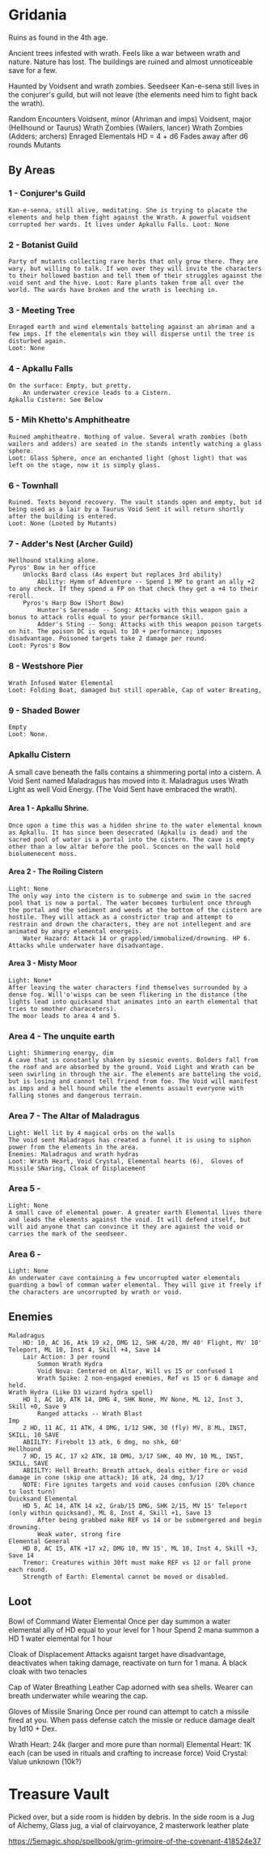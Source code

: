 # Gridania
Ruins as found in the 4th age.

Ancient trees infested with wrath. Feels like a war between wrath and nature. Nature has lost.
The buildings are ruined and almost unnoticeable save for a few.

Haunted by Voidsent and wrath zombies. Seedseer Kan-e-sena still lives in the conjurer's guild, but will not leave (the elements need him to fight back the wrath).

Random Encounters
Voidsent, minor (Ahriman and imps)
Voidsent, major (Hellhound or Taurus)
Wrath Zombies (Wailers, lancer)
Wrath Zombies (Adders; archers)
Enraged Elementals
    HD = 4 + d6
    Fades away after d6 rounds
Mutants

## By Areas

### 1 - Conjurer's Guild
    Kan-e-senna, still alive, meditating. She is trying to placate the elements and help them fight against the Wrath. A powerful voidsent corrupted her wards. It lives under Apkallu Falls. Loot: None

### 2 - Botanist Guild
    Party of mutants collecting rare herbs that only grow there. They are wary, but willing to talk. If won over they will invite the characters to their hollowed bastion and tell them of their struggles against the void sent and the hive. Loot: Rare plants taken from all over the world. The wards have broken and the wrath is leeching in.

### 3 - Meeting Tree
    Enraged earth and wind elementals batteling against an ahriman and a few imps. If the elementals win they will disperse until the tree is disturbed again. 
    Loot: None

### 4 - Apkallu Falls
    On the surface: Empty, but pretty. 
        An underwater crevice leads to a Cistern.
    Apkallu Cistern: See Below

### 5 - Mih Khetto's Amphitheatre
    Ruined amphitheatre. Nothing of value. Several wrath zombies (both wailers and adders) are seated in the stands intently watching a glass sphere.
    Loot: Glass Sphere, once an enchanted light (ghost light) that was left on the stage, now it is simply glass.

### 6 - Townhall
    Ruined. Texts beyond recovery. The vault stands open and empty, but id being used as a lair by a Taurus Void Sent it will return shortly after the building is entered. 
    Loot: None (Looted by Mutants)

### 7 - Adder's Nest (Archer Guild)
    Hellhound stalking alone.
    Pyros' Bow in her office
        Unlocks Bard class (As expert but replaces 3rd ability)
            Ability: Hymm of Adventure -- Spend 1 MP to grant an ally +2 to any check. If they spend a FP on that check they get a +4 to their reroll.
        Pyros's Harp Bow (Short Bow)
            Hunter's Serenade -- Song: Attacks with this weapon gain a bonus to attack rolls equal to your performance skill. 
            Adder's Sting -- Song: Attacks with this weapon poison targets on hit. The poison DC is equal to 10 + performance; imposes disadvantage. Poisoned targets take 2 damage per round.
    Loot: Pyros's Bow

### 8 - Westshore Pier
    Wrath Infused Water Elemental
    Loot: Folding Boat, damaged but still operable, Cap of water Breating,

### 9 - Shaded Bower
    Empty
    Loot: None.

### Apkallu Cistern

A small cave beneath the falls contains a shimmering portal into a cistern. A Void Sent named Maladragus has moved into it. Maladragus uses Wrath Light as well Void Energy. (The Void Sent have embraced the wrath).

#### Area 1 - Apkallu Shrine.
    Once upon a time this was a hidden shrine to the water elemental known as Apkallu. It has since been desecrated (Apkallu is dead) and the sacred pool of water is a portal into the cistern. The cave is empty other than a low altar before the pool. Sconces on the wall hold biolumenecent moss.

#### Area 2 - The Roiling Cistern
    Light: None
    The only way into the cistern is to submerge and swim in the sacred pool that is now a portal. The water becomes turbulent once through the portal and the sediment and weeds at the bottom of the cistern are hostile. They will attack as a constrictor trap and attempt to restrain and drown the characters, they are not intellegent and are animated by angry elemental energeis.
        Water Hazard: Attack 14 or grappled/immobalized/drowning. HP 6. Attacks while underwater have disadvantage.

#### Area 3 - Misty Moor
    Light: None*
    After leaving the water characters find themselves surrounded by a dense fog. Will'o'wisps can be seen flikering in the distance (the lights lead into quicksand that animates into an earth elemental that tries to smother characeters).
    The moor leads to area 4 and 5.

### Area 4 - The unquite earth
    Light: Shimmering energy, dim
    A cave that is constantly shaken by siesmic events. Bolders fall from the roof and are absorbed by the ground. Void Light and Wrath can be seen swirling in through the air. The elements are batteling the void, but is losing and cannot tell friend from foe. The Void will manifest as imps and a hell hound while the elements assault everyone with falling stones and dangerous terrain.

### Area 7 - The Altar of Maladragus
    Light: Well lit by 4 magical orbs on the walls
    The void sent Maladragus has created a funnel it is using to siphon power from the elements in the area.
    Enemies: Maladragus and wrath hydras
    Loot: Wrath Heart, Void Crystal, Elemental hearts (6),  Gloves of Missile SNaring, Cloak of Displacement

### Area 5 - 
    Light: None
    A small cave of elemental power. A greater earth Elemental lives there and leads the elements against the void. It will defend itself, but will aid anyone that can convince it they are against the void or carries the mark of the seedseer.

### Area 6 -
    Light: None
    An underwater cave containing a few uncorrupted water elementals guarding a bowl of comman water elemental. They will give it freely if the characters are uncorrupted by wrath or void.

## Enemies

    Maladragus
        HD: 10, AC 16, Atk 19 x2, DMG 12, SHK 4/20, MV 40' Flight, MV' 10' Teleport, ML 10, Inst 4, Skill +4, Save 14
        Lair Action: 3 per round 
            Summon Wrath Hydra  
            Void Nova: Centered on Altar, Will vs 15 or confused 1
            Wrath Spike: 2 non-engaged enemies, Ref vs 15 or 6 damage and held.
    Wrath Hydra (Like D3 wizard hydra spell)
        HD 1, AC 10, ATK 14, DMG 4, SHK None, MV None, ML 12, Inst 3, Skill +0, Save 9
            Ranged attacks -- Wrath Blast
    Imp
        2 HD, 11 AC, 11 ATK, 4 DMG, 1/12 SHK, 30 (fly) MV, 8 ML, INST, SKILL, 10 SAVE
        ABIILTY: Firebolt 13 atk, 6 dmg, no shk, 60'
    Hellhound
        7 HD, 15 AC, 17 x2 ATK, 18 DMG, 3/17 SHK, 40 MV, 10 ML, INST, SKILL, SAVE
        ABIILTY: Hell Breath: Breath attack, deals either fire or void damage in cone (skip one attack); 16 atk, 24 dmg, 3/17
        NOTE: Fire ignites targets and void causes confusion (20% chance to lost turn)
    Quicksand Elemental
        HD 5, AC 14, ATK 14 x2, Grab/15 DMG, SHK 2/15, MV 15' Teleport (only within quicksand), ML 8, Inst 4, Skill +1, Save 13
            After being grabbed make REF vs 14 or be submergered and begin drowning.
            Weak water, strong fire
    Elemental General
        HD 8, AC 15, ATK +17 x2, DMG 10, MV 15', ML 10, Inst 4, Skill +3, Save 14
        Tremor: Creatures within 30ft must make REF vs 12 or fall prone each round.
        Strength of Earth: Elemental cannot be moved or disabled.

## Loot

Bowl of Command Water Elemental
    Once per day summon a water elemental ally of HD equal to your level for 1 hour
    Spend 2 mana summon a HD 1 water elemental for 1 hour

Cloak of Displacement
    Attacks agaisnt target have disadvantage, deactivates when taking damage, reactivate on turn for 1 mana.
    A black cloak with two tenacles

Cap of Water Breathing
    Leather Cap adorned with sea shells. Wearer can breath underwater while wearing the cap.

Gloves of Missile Snaring
    Once per round can attempt to catch a missile fired at you. When pass defense catch the missle or reduce damage dealt by 1d10 + Dex.


Wrath Heart: 24k (larger and more pure than normal)
Elemental Heart: 1K each (can be used in rituals and crafting to increase force)
Void Crystal: Value unknown (10k?)

# Treasure Vault
Picked over, but a side room is hidden by debris. In the side room is a Jug of Alchemy, Glass jug, a vial of clairvoyance, 2 masterwork leather plate

https://5emagic.shop/spellbook/grim-grimoire-of-the-covenant-418524e37